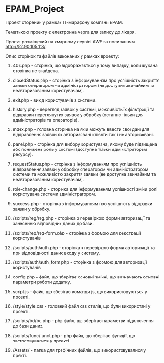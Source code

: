 # EPAM_Project
Проект сторений у рамках IT-марафону компанії EPAM.

Тематикою проекту є електронна черга для запису до лікаря.

Проект розміщений на хмарному сервісі AWS за посиланням http://52.90.105.113/.

Опис сторінок та файлів виконаних у рамках проекту:

1) 404.php - сторінка, що відображається у тому випадку, коли шукана сторінка не знайдена.

2) closedStatus.php - сторінка з інформуванням про успішність закриття заявки оператором чи адміністратором (не доступна звичайним та неавторизованим  користувачам).

3) exit.php - вихід користувачів з системи.

4) history.php - перегляд заявок у системі, можливість їх фільтрації та відправки переглянутих заявок у обробку (останнє тільки для адміністраторів та операторів).

5) index.php - головна сторінка на якій можуть ввести свої дані для відправлення заявки як авторизовані клієнти так і не авторизовані.

6) panel.php - сторінка для вибору користувача, якому буде підвищена або понижена роль у системі (доступна тільки адміністраторам ресурсу).

7) requestStatus.php - сторінка з інформуванням про успішність відправлення заявки у обробку оператором чи адміністратором системи та можливістю закриття заявки (не доступна звичайним та неавторизованим  користувачам).

8) role-change.php - сторінка для інформуванням успішності зміни ролі користувача системи адміністратором.

9) success.php - сторінка з інформуванням про успішність відправки заявки у обробку.

11) /scripts/reg/reg.php - сторінка з перевіркою форми авторизації та занесенню відповідних даних до бази.

12) /scripts/reg/reg-form.php - сторінка з формою для реєстрації користувачів.

13) /scripts/auth/auth.php - сторінка з перевіркою форми авторизації та при відповідності даних входу у систему.

14) /scripts/auth/auth_form.php - сторінка з формою для авторизації користувачів.

15) config.php - файл, що зберігає основні змінні, що визначають основні параметри роботи додатку.
16) script.js - файл, що зберігає команди js, що використовуються у проекті.
17) /style/style.css - головний файл css стилів, що були використані у проекті.
18) /scripts/bd/bd.php - php файл, що зберігає параметри підключення до бази даних.
19) /scripts/func/funct.php - php файл, що зберігає функції, що застосовувалися у проекті.
20) /Assets/ - папка для графічних файлів, що використовувалися у пректі.
